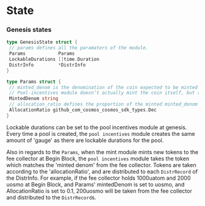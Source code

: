 <!--
order: 2
-->

# State

### Genesis states

```go
type GenesisState struct {
 // params defines all the paramaters of the module.
 Params            Params          
 LockableDurations []time.Duration 
 DistrInfo         *DistrInfo      
}

type Params struct {
 // minted_denom is the denomination of the coin expected to be minted by the minting module.
 // Pool-incentives module doesn’t actually mint the coin itself, but rather manages the distribution of coins that matches the defined minted_denom.
 MintedDenom string 
 // allocation_ratio defines the proportion of the minted minted_denom that is to be allocated as pool incentives.
 AllocationRatio github_com_cosmos_cosmos_sdk_types.Dec 
}
```

Lockable durations can be set to the pool incentives module at genesis. Every time a pool is created, the `pool incentives` module creates the same amount of 'gauge' as there are lockable durations for the pool.

Also in regards to the `Params`, when the mint module mints new tokens to the fee collector at Begin Block, the `pool incentives` module takes the token which matches the 'minted denom' from the fee collector. Tokens are taken according to the 'allocationRatio', and are distributed to each `DistrRecord` of the DistrInfo. For example, if the fee collector holds 1000uatom and 2000 uosmo at Begin Block, and Params' mintedDenom is set to uosmo, and AllocationRatio is set to 0.1, 200uosmo will be taken from the fee collector and distributed to the `DistrRecord`s.
